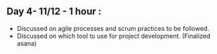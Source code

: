 ## Day 4- 11/12 - 1 hour :

- Discussed on agile processes and scrum practices to  be followed.
- Discussed on which tool to use for project development. (Finalized asana)
